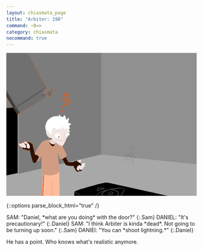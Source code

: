 ```yaml
---
layout: chiasmata_page
title: "Arbiter: 198"
command: ~Θ=>
category: chiasmata
nocommand: true
---
```


![198](/chiasmata/images/narrative/197.png)

{::options parse_block_html="true" /}
<div class="dialogue">
SAM: "Daniel, *what are you doing* with the door?" 
{:.Sam}
DANIEL: "It's precautionary!" 
{:.Daniel}
SAM: "I think Arbiter is kinda *dead*. Not going to be turning up soon." 
{:.Sam}
DANIEl: "You can *shoot lightning.*" 
{:.Daniel}
</div>

He has a point. Who knows what's realistic anymore.